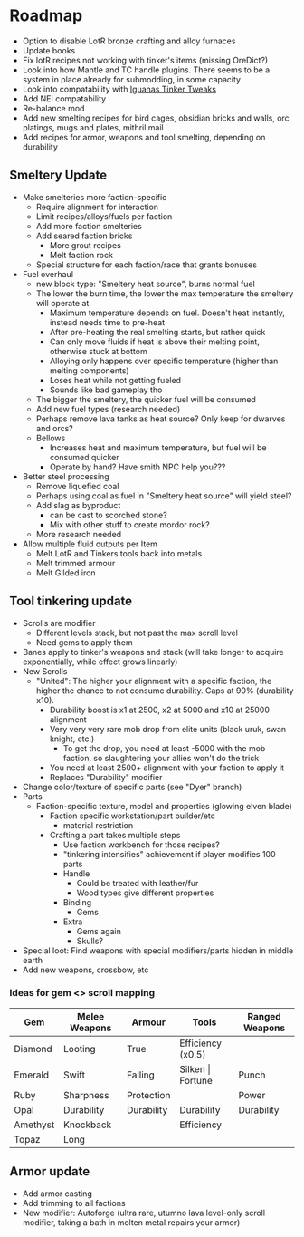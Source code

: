 # Roadmap
- Option to disable LotR bronze crafting and alloy furnaces
- Update books
- Fix lotR recipes not working with tinker's items (missing OreDict?)
- Look into how Mantle and TC handle plugins. There seems to be a system in place already for submodding, in some capacity
- Look into compatability with [Iguanas Tinker Tweaks](https://www.curseforge.com/minecraft/mc-mods/iguanas-tinker-tweaks)
- Add NEI compatability
- Re-balance mod
- Add new smelting recipes for bird cages, obsidian bricks and walls, orc platings, mugs and plates, mithril mail
- Add recipes for armor, weapons and tool smelting, depending on durability

## Smeltery Update
- Make smelteries more faction-specific
  - Require alignment for interaction
  - Limit recipes/alloys/fuels per faction
  - Add more faction smelteries
  - Add seared faction bricks
    - More grout recipes
    - Melt faction rock
  - Special structure for each faction/race that grants bonuses
- Fuel overhaul
  - new block type: "Smeltery heat source", burns normal fuel
  - The lower the burn time, the lower the max temperature the smeltery will operate at
    - Maximum temperature depends on fuel. Doesn't heat instantly, instead needs time to pre-heat
    - After pre-heating the real smelting starts, but rather quick
    - Can only move fluids if heat is above their melting point, otherwise stuck at bottom
    - Alloying only happens over specific temperature (higher than melting components)
    - Loses heat while not getting fueled
    - Sounds like bad gameplay tho
  - The bigger the smeltery, the quicker fuel will be consumed
  - Add new fuel types (research needed)
  - Perhaps remove lava tanks as heat source? Only keep for dwarves and orcs?
  - Bellows
    - Increases heat and maximum temperature, but fuel will be consumed quicker
    - Operate by hand? Have smith NPC help you???
- Better steel processing
  - Remove liquefied coal
  - Perhaps using coal as fuel in "Smeltery heat source" will yield steel?
  - Add slag as byproduct
    - can be cast to scorched stone?
    - Mix with other stuff to create mordor rock?
  - More research needed
- Allow multiple fluid outputs per Item
  - Melt LotR and Tinkers tools back into metals
  - Melt trimmed armour
  - Melt Gilded iron


## Tool tinkering update
- Scrolls are modifier
  - Different levels stack, but not past the max scroll level
  - Need gems to apply them
- Banes apply to tinker's weapons and stack (will take longer to acquire exponentially, while effect grows linearly)
- New Scrolls
  - "United": The higher your alignment with a specific faction, the higher the chance to not consume durability. Caps at 90% (durability x10).
    - Durability boost is x1 at 2500, x2 at 5000 and x10 at 25000 alignment
    - Very very very rare mob drop from elite units (black uruk, swan knight, etc.)
      - To get the drop, you need at least -5000 with the mob faction, so slaughtering your allies won't do the trick
    - You need at least 2500+ alignment with your faction to apply it
    - Replaces "Durability" modifier
- Change color/texture of specific parts (see "Dyer" branch)
- Parts
  - Faction-specific texture, model and properties (glowing elven blade)
    - Faction specific workstation/part builder/etc
      - material restriction
    - Crafting a part takes multiple steps
      - Use faction workbench for those recipes?
      - "tinkering intensifies" achievement if player modifies 100 parts
      - Handle
        - Could be treated with leather/fur
        - Wood types give different properties
      - Binding
        - Gems
      - Extra
        - Gems again
        - Skulls?
- Special loot: Find weapons with special modifiers/parts hidden in middle earth
- Add new weapons, crossbow, etc

### Ideas for gem <> scroll mapping
| Gem      | Melee Weapons | Armour     | Tools             | Ranged Weapons |
|----------|---------------|------------|-------------------|----------------|
| Diamond  | Looting       | True       | Efficiency (x0.5) |                |
| Emerald  | Swift         | Falling    | Silken \| Fortune | Punch          |
| Ruby     | Sharpness     | Protection |                   | Power          |
| Opal     | Durability    | Durability | Durability        | Durability     |
| Amethyst | Knockback     |            | Efficiency        |                |
| Topaz    | Long          |            |                   |                |


## Armor update
- Add armor casting
- Add trimming to all factions
- New modifier: Autoforge (ultra rare, utumno lava level-only scroll modifier, taking a bath in molten metal repairs your armor)
